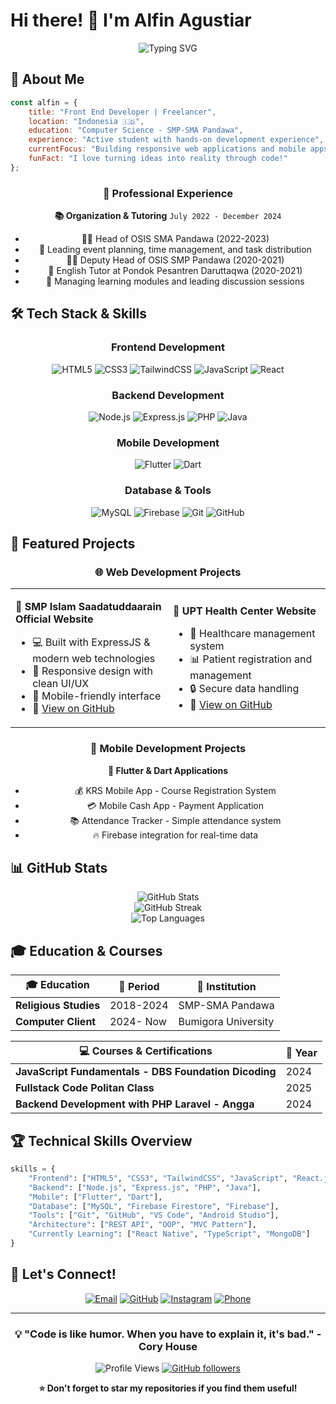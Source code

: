 
# Hi there! 👋 I'm Alfin Agustiar

<div align="center">
  <img src="https://readme-typing-svg.herokuapp.com?font=Fira+Code&weight=600&size=28&duration=4000&pause=1000&color=2E8B57&center=true&vCenter=true&width=600&lines=Front+End+Developer;Mobile+App+Developer;Full+Stack+Enthusiast;Always+Learning+New+Things!" alt="Typing SVG" />
</div>

## 🚀 About Me

```javascript
const alfin = {
    title: "Front End Developer | Freelancer",
    location: "Indonesia 🇮🇩",
    education: "Computer Science - SMP-SMA Pandawa",
    experience: "Active student with hands-on development experience",
    currentFocus: "Building responsive web applications and mobile apps",
    funFact: "I love turning ideas into reality through code!"
};
```

<div align="center">
  
### 💼 Professional Experience
  
**📚 Organization & Tutoring** `July 2022 - December 2024`
- 👨‍💼 Head of OSIS SMA Pandawa (2022-2023)
- 🎯 Leading event planning, time management, and task distribution
- 👨‍🏫 Deputy Head of OSIS SMP Pandawa (2020-2021)
- 📖 English Tutor at Pondok Pesantren Daruttaqwa (2020-2021)
- 🎤 Managing learning modules and leading discussion sessions

</div>

## 🛠️ Tech Stack & Skills

<div align="center">

### Frontend Development
![HTML5](https://img.shields.io/badge/HTML5-E34F26?style=for-the-badge&logo=html5&logoColor=white)
![CSS3](https://img.shields.io/badge/CSS3-1572B6?style=for-the-badge&logo=css3&logoColor=white)
![TailwindCSS](https://img.shields.io/badge/Tailwind_CSS-38B2AC?style=for-the-badge&logo=tailwind-css&logoColor=white)
![JavaScript](https://img.shields.io/badge/JavaScript-F7DF1E?style=for-the-badge&logo=javascript&logoColor=black)
![React](https://img.shields.io/badge/React-20232A?style=for-the-badge&logo=react&logoColor=61DAFB)

### Backend Development
![Node.js](https://img.shields.io/badge/Node.js-43853D?style=for-the-badge&logo=node.js&logoColor=white)
![Express.js](https://img.shields.io/badge/Express.js-404D59?style=for-the-badge)
![PHP](https://img.shields.io/badge/PHP-777BB4?style=for-the-badge&logo=php&logoColor=white)
![Java](https://img.shields.io/badge/Java-ED8B00?style=for-the-badge&logo=java&logoColor=white)

### Mobile Development
![Flutter](https://img.shields.io/badge/Flutter-02569B?style=for-the-badge&logo=flutter&logoColor=white)
![Dart](https://img.shields.io/badge/Dart-0175C2?style=for-the-badge&logo=dart&logoColor=white)

### Database & Tools
![MySQL](https://img.shields.io/badge/MySQL-00000F?style=for-the-badge&logo=mysql&logoColor=white)
![Firebase](https://img.shields.io/badge/Firebase-039BE5?style=for-the-badge&logo=Firebase&logoColor=white)
![Git](https://img.shields.io/badge/GIT-E44C30?style=for-the-badge&logo=git&logoColor=white)
![GitHub](https://img.shields.io/badge/GitHub-100000?style=for-the-badge&logo=github&logoColor=white)

</div>

## 🎯 Featured Projects

<div align="center">

### 🌐 Web Development Projects

<table>
<tr>
<td width="50%">

**🏫 SMP Islam Saadatuddaarain Official Website**
- 💻 Built with ExpressJS & modern web technologies
- 🎨 Responsive design with clean UI/UX
- 📱 Mobile-friendly interface
- 🔗 [View on GitHub](https://github.com/alvinagustiar/BackEndhweb-sekolah)

</td>
<td width="50%">

**🏥 UPT Health Center Website**
- 🏥 Healthcare management system
- 📊 Patient registration and management
- 🔒 Secure data handling
- 🔗 [View on GitHub](https://github.com/alvinagustiar/UPT-Dikbud-Kecamatan-Aikmel)

</td>
</tr>
</table>

### 📱 Mobile Development Projects

**📱 Flutter & Dart Applications**
- 💰 KRS Mobile App - Course Registration System
- 💳 Mobile Cash App - Payment Application
- 📚 Attendance Tracker - Simple attendance system
- 🔥 Firebase integration for real-time data

</div>

## 📊 GitHub Stats

<div align="center">
  <img src="https://github-readme-stats.vercel.app/api?username=alvinagustiar&show_icons=true&theme=tokyonight&hide_border=true&count_private=true" alt="GitHub Stats" />
</div>

<div align="center">
  <img src="https://github-readme-streak-stats.herokuapp.com/?user=alvinagustiar&theme=tokyonight&hide_border=true" alt="GitHub Streak" />
</div>

<div align="center">
  <img src="https://github-readme-stats.vercel.app/api/top-langs/?username=alvinagustiar&theme=tokyonight&hide_border=true&layout=compact&langs_count=8" alt="Top Languages" />
</div>

## 🎓 Education & Courses

<div align="center">

| 🎓 Education | 📅 Period | 🏫 Institution |
|-------------|-----------|----------------|
| **Religious Studies** | 2018-2024 | SMP-SMA Pandawa |
| **Computer Client**   | 2024- Now | Bumigora University|

| 💻 Courses & Certifications | 📅 Year |
|----------------------------|---------|
| **JavaScript Fundamentals - DBS Foundation Dicoding** | 2024 |
| **Fullstack Code Politan Class** | 2025 |
| **Backend Development with PHP Laravel - Angga** | 2024 |

</div>

## 🏆 Technical Skills Overview

```python
skills = {
    "Frontend": ["HTML5", "CSS3", "TailwindCSS", "JavaScript", "React.js"],
    "Backend": ["Node.js", "Express.js", "PHP", "Java"],
    "Mobile": ["Flutter", "Dart"],
    "Database": ["MySQL", "Firebase Firestore", "Firebase"],
    "Tools": ["Git", "GitHub", "VS Code", "Android Studio"],
    "Architecture": ["REST API", "OOP", "MVC Pattern"],
    "Currently Learning": ["React Native", "TypeScript", "MongoDB"]
}
```

## 🤝 Let's Connect!

<div align="center">
  
[![Email](https://img.shields.io/badge/Email-D14836?style=for-the-badge&logo=gmail&logoColor=white)](mailto:alvinagustiar774@gmail.com)
[![GitHub](https://img.shields.io/badge/GitHub-100000?style=for-the-badge&logo=github&logoColor=white)](https://github.com/alvinagustiar)
[![Instagram](https://img.shields.io/badge/Instagram-E4405F?style=for-the-badge&logo=instagram&logoColor=white)](https://instagram.com/alvinagustiarr)
[![Phone](https://img.shields.io/badge/Phone-25D366?style=for-the-badge&logo=whatsapp&logoColor=white)](wa.me/6285198457985)

</div>

---

<div align="center">
  
### 💡 "Code is like humor. When you have to explain it, it's bad." - Cory House

![Profile Views](https://komarev.com/ghpvc/?username=alvinagustiar&color=brightgreen&style=flat-square)
[![GitHub followers](https://img.shields.io/github/followers/alvinagustiar?style=social)](https://github.com/alvinagustiar)

**⭐ Don't forget to star my repositories if you find them useful!**

</div>
